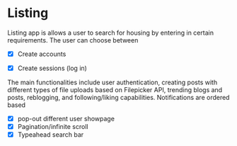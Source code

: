 # Listing

[here]: http://www.opendoorapp.herokuapp.com


Listing app is allows a user to search for housing by entering in
certain requirements. The user can choose between

- [x] Create accounts
- [x] Create sessions (log in)



The main functionalities include user authentication, creating posts with
different types of file uploads based on Filepicker API, trending blogs and posts,
reblogging, and following/liking capabilities. Notifications are ordered based


- [x] pop-out different user showpage
- [x] Pagination/infinite scroll
- [x] Typeahead search bar

[phase-one]: ./docs/phases/phase1.md
[phase-two]: ./docs/phases/phase2.md
[phase-three]: ./docs/phases/phase3.md
[phase-four]: ./docs/phases/phase4.md
[phase-five]: ./docs/phases/phase5.md
[heroku-link]: www.stumblr.xyz
[start]: ./photos/start.gif
[like_follow]: ./photos/like_follow.gif
[makePost]: ./photos/makingAPost.gif
[makePostA]: ./photos/makePostAnywhere.gif
